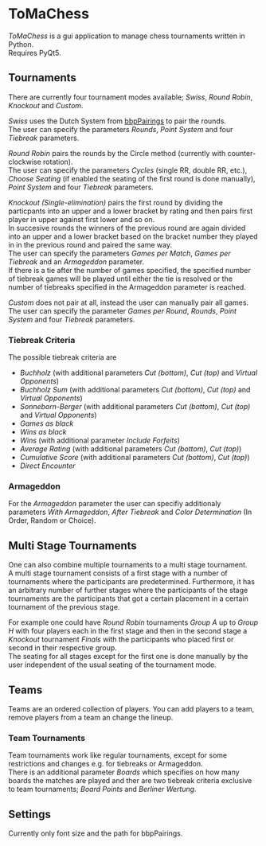 # ToMaChess  
*ToMaChess* is a gui application to manage chess tournaments written in Python.  
Requires PyQt5.
  
## Tournaments  
There are currently four tournament modes available; *Swiss*, *Round Robin*, *Knockout* and *Custom*.  
  
*Swiss* uses the Dutch System from [bbpPairings](https://github.com/BieremaBoyzProgramming/bbpPairings) to pair the rounds.  
The user can specify the parameters *Rounds*, *Point System* and four *Tiebreak* parameters.  
  
*Round Robin* pairs the rounds by the Circle method (currently with counter-clockwise rotation).   
The user can specify the parameters *Cycles* (single RR, double RR, etc.), *Choose Seating* (if enabled the seating of the first round is done manually), *Point System* and four *Tiebreak* parameters.  
  
*Knockout (Single-elimination)* pairs the first round by dividing the particpants into an upper and a lower bracket by rating and then pairs first player in upper against first lower and so on.  
In succesive rounds the winners of the previous round are again divided into an upper and a lower bracket based on the bracket number they played in in the previous round and paired the same way.  
The user can specify the parameters *Games per Match*, *Games per Tiebreak* and an *Armageddon* parameter.  
If there is a tie after the number of games specified, the specified number of tiebreak games will be played until either the tie is resolved or the number of tiebreaks specified in the Armageddon parameter is reached.  
  
*Custom* does not pair at all, instead the user can manually pair all games.  
The user can specify the parameter *Games per Round*, *Rounds*, *Point System* and four *Tiebreak* parameters.  
  
### Tiebreak Criteria  
The possible tiebreak criteria are  
- *Buchholz* (with additional parameters *Cut (bottom)*, *Cut (top)* and *Virtual Opponents*)  
- *Buchholz Sum* (with additional parameters *Cut (bottom)*, *Cut (top)* and *Virtual Opponents*)  
- *Sonneborn-Berger* (with additional parameters *Cut (bottom)*, *Cut (top)* and *Virtual Opponents*)  
- *Games as black*  
- *Wins as black*  
- *Wins* (with additional parameter *Include Forfeits*)  
- *Average Rating* (with additional parameters *Cut (bottom)*, *Cut (top)*)  
- *Cumulative Score* (with additional parameters *Cut (bottom)*, *Cut (top)*)  
- *Direct Encounter*  
  
### Armageddon  
For the *Armageddon* parameter the user can specifiy additionaly parameters *With Armageddon*, *After Tiebreak* and *Color Determination* (In Order, Random or Choice).  
  
## Multi Stage Tournaments  
One can also combine multiple tournaments to a multi stage tournament.  
A multi stage tournament consists of a first stage with a number of tournaments where the participants are predetermined.
Furthermore, it has an arbitrary number of further stages where the participants of the stage tournaments are the participants that got a certain placement in  a certain tournament of the previous stage.  
  
For example one could have *Round Robin* tournaments *Group A* up to *Group H* with four players each in the first stage and then in the second stage a *Knockout* tournament *Finals* with the participants who placed first or second in their respective group.  
The seating for all stages except for the first one is done manually by the user independent of the usual seating of the tournament mode.  
  
## Teams  
Teams are an ordered collection of players.
You can add players to a team, remove players from a team an change the lineup.  
  
### Team Tournaments  
Team tournaments work like regular tournaments, except for some restrictions and changes e.g. for tiebreaks or Armageddon.  
There is an additional parameter *Boards* which specifies on how many boards the matches are played and ther are two tiebreak criteria exclusive to team tournaments; *Board Points* and *Berliner Wertung*.  
  
## Settings  
Currently only font size and the path for bbpPairings.  
